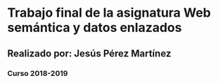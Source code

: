 # Trabajo final de la asignatura Web semántica y datos enlazados
## Realizado por: Jesús Pérez Martínez
### Curso 2018-2019
